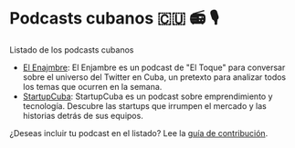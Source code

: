# Podcasts cubanos 🇨🇺 📻 🎙

Listado de los podcasts cubanos

* [El Enajmbre](https://www.ivoox.com/podcast-enjambre_sq_f1781784_1.html): El Enjambre es un podcast de "El Toque" para conversar sobre el universo del Twitter en Cuba, un pretexto para analizar todos los temas que ocurren en la semana.
* [StartupCuba](https://www.ivoox.com/podcast-startupcuba_sq_f1851492_1.html): StartupCuba es un podcast sobre emprendimiento y tecnología. Descubre las startups que irrumpen el mercado y las historias detrás de sus equipos.

¿Deseas incluir tu podcast en el listado? Lee la [guía de contribución](CONTRIBUTING.MD).